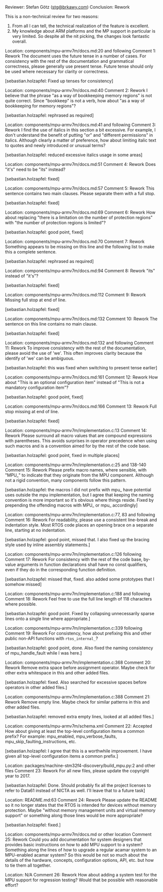 Reviewer: Stefan Götz (stg@brkawy.com)
Conclusion: Rework

This is a non-technical review for two reasons:
1. From all I can tell, the technical realization of the feature is excellent.
2. My knowledge about ARM platforms and the MP support in particular is very limited.
So despite all the nit picking, the changes look fantastic overall.

Location: components/mpu-armv7m/docs.md:20 and following
Comment 1: Rework
The document uses the future tense in a number of cases.
For consistency with the rest of the documentation and grammatical correctness, please generally use present tense.
Future tense should only be used where necessary for clarity or correctness.

[sebastian.holzapfel: Fixed up tenses for consistency]

Location: components/mpu-armv7m/docs.md:40
Comment 2: Rework
I believe that the phrase "as a way of bookkeeping memory regions" is not quite correct.
Since "bookkeep" is not a verb, how about "as a way of bookkeeping for memory regions"?

[sebastian.holzapfel: rephrased as required]

Location: components/mpu-armv7m/docs.md:41 and following
Comment 3: Rework
I find the use of italics in this section a bit excessive.
For example, I don't understand the benefit of putting "or" and "different permissions" in italics.
Although clearly a matter of preference, how about limiting italic text to quotes and newly introduced or unusual terms?

[sebastian.holzapfel: reduced excessive italics usage in some areas]

Location: components/mpu-armv7m/docs.md:51
Comment 4: Rework
Does "it's" need to be "its" instead?

[sebastian.holzapfel: fixed]

Location: components/mpu-armv7m/docs.md:57
Comment 5: Rework
This sentence contains two main clauses.
Please separate them with a full stop.

[sebastian.holzapfel: fixed]

Location: components/mpu-armv7m/docs.md:69
Comment 6: Rework
How about replacing "there is a limitation on the number of protection regions" with "the number of protection regions is limited"?

[sebastian.holzapfel: good point, fixed]

Location: components/mpu-armv7m/docs.md:70
Comment 7: Rework
Something appears to be missing on this line and the following list to make this a complete sentence.

[sebastian.holzapfel: rephrased as required]

Location: components/mpu-armv7m/docs.md:94
Comment 8: Rework
"its" instead of "it's"?

[sebastian.holzapfel: fixed]

Location: components/mpu-armv7m/docs.md:112
Comment 9: Rework
Missing full stop at end of line.

[sebastian.holzapfel: fixed]

Location: components/mpu-armv7m/docs.md:132
Comment 10: Rework
The sentence on this line contains no main clause.

[sebastian.holzapfel: fixed]

Location: components/mpu-armv7m/docs.md:132 and following
Comment 11: Rework
To improve consistency with the rest of the documentation, please avoid the use of 'we'.
This often improves clarity because the identify of 'we' can be ambiguous.

[sebastian.holzapfel: this was fixed when switching to present tense earlier]

Location: components/mpu-armv7m/docs.md:161
Comment 12: Rework
How about "This is an optional configuration item" instead of "This is not a mandatory configuration item"?

[sebastian.holzapfel: good point, fixed]

Location: components/mpu-armv7m/docs.md:166
Comment 13: Rework
Full stop missing at end of line.

[sebastian.holzapfel: fixed]

Location: components/mpu-armv7m/implementation.c:13
Comment 14: Rework
Please surround all macro values that are compound expressions with parentheses.
This avoids surprises in operator precedence when using such macros and is a convention aimed for by the rest of the code base.

[sebastian.holzapfel: good point, fixed in multiple places]

Location: components/mpu-armv7m/implementation.c:25 and 138-140
Comment 15: Rework
Please prefix macro names, where sensible, with "MPU_" to indicate that they originate from the MPU component.
Although not a rigid convention, many components follow this pattern.

[sebastian.holzapfel: the macros I did not prefix with mpu_ have potential uses outside the mpu implementation, but I agree that keeping the naming convention is more important so it's obvious where things reside.
Fixed by prepending the offending macros with MPU_ or mpu_ accordingly]

Location: components/mpu-armv7m/implementation.c:77, 83 and following
Comment 16: Rework
For readability, please use a consistent line-break and indentation style.
Most RTOS code places an opening brace on a separate line, starting at no indentation.

[sebastian.holzapfel: good point, missed that.
I also fixed up the bracing style used by inline assembly statements.]

Location: components/mpu-armv7m/implementation.c:126 following
Comment 17: Rework
For consistency with the rest of the code base, by-value arguments in function declarations shall have no const qualifiers, even if they do in the corresponding function definition.

[sebastian.holzapfel: missed that, fixed.
also added some prototypes that I somehow missed]

Location: components/mpu-armv7m/implementation.c:188 and following
Comment 18: Rework
Feel free to use the full line length of 118 characters where possible.

[sebastian.holzapfel: good point.
Fixed by collapsing unnecessarily sparse lines onto a single line where appropriate.]

Location: components/mpu-armv7m/implementation.c:339 following
Comment 19: Rework
For consistency, how about prefixing this and other public non-API functions with `rtos_internal_`?

[sebastian.holzapfel: good point, done.
Also fixed the naming consistency of mpu_handle_fault while I was here.]

Location: components/mpu-armv7m/implementation.c:368
Comment 20: Rework
Remove extra space before assignment operator.
Maybe check for other extra whitespace in this and other added files.

[sebastian.holzapfel: fixed.
Also searched for excessive spaces before operators in other added files.]

Location: components/mpu-armv7m/implementation.c:388
Comment 21: Rework
Remove empty line.
Maybe check for similar patterns in this and other added files.

[sebastian.holzapfel: removed extra empty lines, looked at all added files.]

Location: components/mpu-armv7m/schema.xml
Comment 22: Accepted
How about giving at least the top-level configuration items a common prefix?
For example: mpu_enabled, mpu_verbose_faults, mpu_skip_faulting_instructions, etc.

[sebastian.holzapfel: I agree that this is a worthwhile improvement.
I have given all top-level configuration items a common prefix.]

Location: packages/machine-stm32f4-discovery/build_mpu.py:2 and other files
Comment 23: Rework
For all new files, please update the copyright year to 2017.

[sebastian.holzapfel: Done.
Should probably fix all the project licenses to refer to Data61 instead of NICTA as well.
I'll leave that to a future task]

Location: README.md:63
Comment 24: Rework
Please update the README so it no longer states that the RTOS is intended for devices without memory protection.
Maybe "without memory management units and virtual memory support" or something along those lines would be more appropriate?

[sebastian.holzapfel: fixed.]

Location: components/mpu-armv7m/docs.md or other location
Comment 25: Rework
Could you add documentation for system designers that provides basic instructions on how to add MPU support to a system?
Something along the lines of how to upgrade a regular acamar system to an MPU-enabled acamar system?
So this would be not so much about the details of the hardware, concepts, configuration options, API, etc. but how to tie them all together.

Location: N/A
Comment 26: Rework
How about adding a system test for the MPU support for regression testing?
Would that be possible with reasonable effort?
